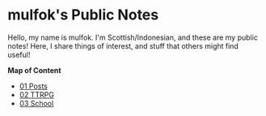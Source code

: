 # mulfok's Public Notes

Hello, my name is mulfok. I'm Scottish/Indonesian, and these are my public notes! Here, I share things of interest, and stuff that others might find useful!

**Map of Content**
- [01 Posts](01%20Posts/01%20Posts%20MOC)
- [02 TTRPG](02%20TTRPG/02%20TTRPG%20MOC)
- [03 School](03%20School/03%20School%20MOC.md)
